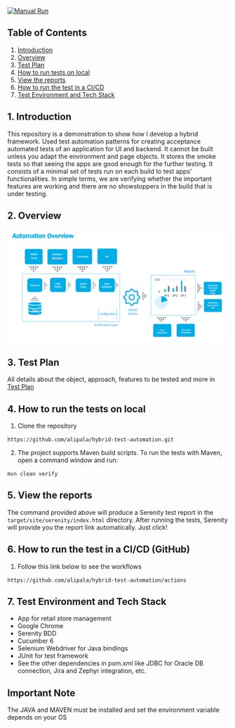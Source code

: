 [![Manual Run](https://github.com/alipala/hybrid-test-automation/blob/main/.github/workflows/manual.yml/badge.svg)](https://github.com/alipala/hybrid-test-automation/blob/main/.github/workflows/manual.yml)

## Table of Contents
1. [Introduction](#1-introduction)
2. [Overview](#2-overview)
3. [Test Plan](#3-test-plan)
4. [How to run tests on local](#4-how-to-run-the-tests-on-local)
5. [View the reports](#5-view-the-reports)
6. [How to run the test in a CI/CD](#6-how-to-run-the-test-in-a-cicd-github)
7. [Test Environment and Tech Stack](#7-test-environment-and-tech-stack)

## 1. Introduction
This repository is a demonstration to show how I develop a hybrid framework. Used test automation patterns 
for creating acceptance automated tests of an application for UI and backend.
It cannot be built unless you adapt the environment and page objects. 
It stores the smoke tests so that seeing the apps are good enough for the further testing. It consists of a minimal set of tests run 
on each build to test apps' functionalities. In simple terms, we are verifying whether 
the important features are working and there are no showstoppers in the build that is under testing.

## 2. Overview
![Test Automation Overview](docs/overview.PNG)

## 3. Test Plan
All details about the object, approach, features to be tested and more in [Test Plan](docs/test_plan.md)

## 4. How to run the tests on local
1. Clone the repository
```
https://github.com/alipala/hybrid-test-automation.git
```

2. The project supports Maven build scripts. To run the tests with Maven, open a command window and run:
```
mvn clean verify
```

## 5. View the reports
The command provided above will produce a Serenity test report in the `target/site/serenity/index.html` directory.
After running the tests, Serenity will provide you the report link automatically. Just click!

## 6. How to run the test in a CI/CD (GitHub)
1. Follow this link below to see the workflows
```
https://github.com/alipala/hybrid-test-automation/actions
```


## 7. Test Environment and Tech Stack
* App for retail store management 
* Google Chrome
* Serenity BDD
* Cucumber 6 
* Selenium Webdriver for Java bindings
* JUnit for test framework
* See the other dependencies in pom.xml like JDBC for Oracle DB connection, Jira and Zephyr integration, etc.

## Important Note
The JAVA and MAVEN must be installed and set the environment variable depends on your OS
